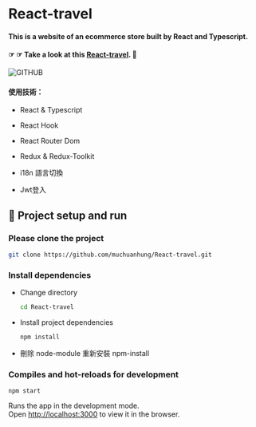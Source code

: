 # React-travel

#### This is a website of an ecommerce store built by React and Typescript.

#### ☞ ☞ Take a look at this [React-travel](https://muchuanhung.github.io/React-travel/). 👀
![GITHUB](https://github.com/muchuanhung/React-travel/blob/main/React-travel%20(1).gif)


#### 使用技術：

- React & Typescript

- React Hook

- React Router Dom

- Redux & Redux-Toolkit

- i18n 語言切換

- Jwt登入


## 🏃‍ Project setup and run

### Please clone the project

```bash
git clone https://github.com/muchuanhung/React-travel.git
```

### Install dependencies

- Change directory
  ```bash
  cd React-travel
  ```
- Install project dependencies
  ```bash
  npm install
  ```
- 刪除 node-module 重新安裝 npm-install

### Compiles and hot-reloads for development

```
npm start
```

Runs the app in the development mode.\
Open [http://localhost:3000](http://localhost:3000) to view it in the browser.
